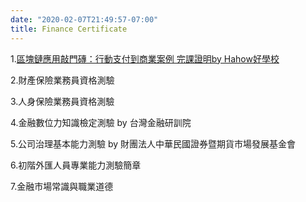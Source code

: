 ```yaml
---
date: "2020-02-07T21:49:57-07:00"
title: Finance Certificate
---
```


1.[區塊鏈應用敲門磚：行動支付到商業案例 完課證明by Hahow好學校](https://drive.google.com/file/d/16o0yrDKBNomIgCYZsxGG1OSbq-lEUEkw/view?usp=sharing)<br/>

2.財產保險業務員資格測驗<br/>

3.人身保險業務員資格測驗 <br/>

4.金融數位力知識檢定測驗 by 台灣金融研訓院 <br/>

5.公司治理基本能力測驗 by 財團法人中華民國證券暨期貨市場發展基金會
<br/>

6.初階外匯人員專業能力測驗簡章 <br/>

7.金融市場常識與職業道德 <br/>

